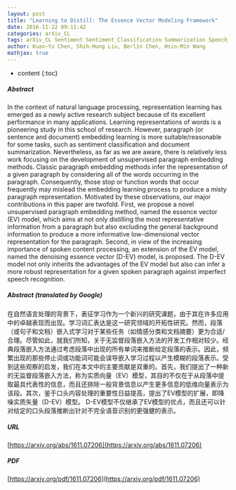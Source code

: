 ```yaml
---
layout: post
title: "Learning to Distill: The Essence Vector Modeling Framework"
date: 2016-11-22 09:11:42
categories: arXiv_CL
tags: arXiv_CL Sentiment Sentiment_Classification Summarization Speech_Recognition Embedding Represenation_Learning Classification Recognition
author: Kuan-Yu Chen, Shih-Hung Liu, Berlin Chen, Hsin-Min Wang
mathjax: true
---
```


* content
{:toc}

##### Abstract
In the context of natural language processing, representation learning has emerged as a newly active research subject because of its excellent performance in many applications. Learning representations of words is a pioneering study in this school of research. However, paragraph (or sentence and document) embedding learning is more suitable/reasonable for some tasks, such as sentiment classification and document summarization. Nevertheless, as far as we are aware, there is relatively less work focusing on the development of unsupervised paragraph embedding methods. Classic paragraph embedding methods infer the representation of a given paragraph by considering all of the words occurring in the paragraph. Consequently, those stop or function words that occur frequently may mislead the embedding learning process to produce a misty paragraph representation. Motivated by these observations, our major contributions in this paper are twofold. First, we propose a novel unsupervised paragraph embedding method, named the essence vector (EV) model, which aims at not only distilling the most representative information from a paragraph but also excluding the general background information to produce a more informative low-dimensional vector representation for the paragraph. Second, in view of the increasing importance of spoken content processing, an extension of the EV model, named the denoising essence vector (D-EV) model, is proposed. The D-EV model not only inherits the advantages of the EV model but also can infer a more robust representation for a given spoken paragraph against imperfect speech recognition.

##### Abstract (translated by Google)
在自然语言处理的背景下，表征学习作为一个新兴的研究课题，由于其在许多应用中的卓越表现而出现。学习词汇表达是这一研究领域的开拓性研究。然而，段落（或句子和文档）嵌入式学习对于某些任务（如情感分类和文档摘要）更为合适/合理。尽管如此，就我们所知，关于无监督段落嵌入方法的开发工作相对较少。经典段落嵌入方法通过考虑段落中出现的所有单词来推断给定段落的表示。因此，频繁出现的那些停止词或功能词可能会误导嵌入学习过程以产生模糊的段落表示。受到这些观察的启发，我们在本文中的主要贡献是双重的。首先，我们提出了一种新的无监督段落嵌入方法，称为实质向量（EV）模型，其目的不仅在于从段落中提取最具代表性的信息，而且还排除一般背景信息以产生更多信息的低维向量表示为该段。其次，鉴于口头内容处理的重要性日益提高，提出了EV模型的扩展，即降噪实质矢量（D-EV）模型。 D-EV模型不仅继承了EV模型的优点，而且还可以针对给定的口头段落推断出针对不完全语音识别的更强健的表示。

##### URL
[https://arxiv.org/abs/1611.07206](https://arxiv.org/abs/1611.07206)

##### PDF
[https://arxiv.org/pdf/1611.07206](https://arxiv.org/pdf/1611.07206)

